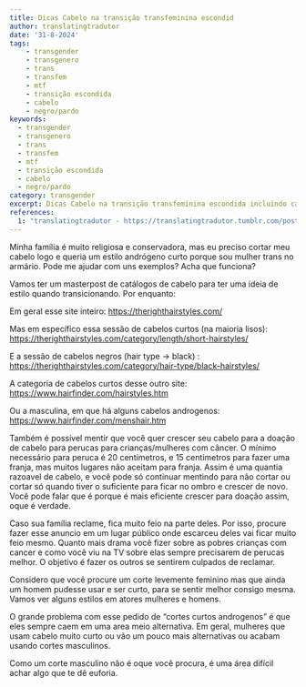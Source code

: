 ```yaml
---
title: Dicas Cabelo na transição transfeminina escondid
author: translatingtradutor
date: '31-8-2024'
tags:
    - transgender
    - transgenero
    - trans
    - transfem
    - mtf
    - transição escondida
    - cabelo
    - negro/pardo
keywords:
  - transgender
  - transgenero
  - trans
  - transfem
  - mtf
  - transição escondida
  - cabelo
  - negro/pardo
category: transgender
excerpt: Dicas Cabelo na transição transfeminina escondida incluindo cabelo negroMinha família é muito religiosa e conservadora, mas eu preciso cortar meu ...
references:
  1: "translatingtradutor - https://translatingtradutor.tumblr.com/post/760376128664911872/dicas-crescendo-cabelo-durante-transi%C3%A7%C3%A3o-mtf"
---
```


Minha família é muito religiosa e conservadora, mas eu preciso cortar meu cabelo logo e queria um estilo andrógeno curto porque sou mulher trans no armário. Pode me ajudar com uns exemplos? Acha que funciona?

Vamos ter um masterpost de catálogos de cabelo para ter uma ideia de estilo quando transicionando. Por enquanto:

Em geral esse site inteiro: https://therighthairstyles.com/

Mas em específico essa sessão de cabelos curtos (na maioria lisos): https://therighthairstyles.com/category/length/short-hairstyles/

E a sessão de cabelos negros (hair type -> black) : https://therighthairstyles.com/category/hair-type/black-hairstyles/

A categoria de cabelos curtos desse outro site: https://www.hairfinder.com/hairstyles.htm

Ou a masculina, em que há alguns cabelos androgenos: https://www.hairfinder.com/menshair.htm

Também é possível mentir que você quer crescer seu cabelo para a doação de cabelo para perucas para crianças/mulheres com câncer. O mínimo necessário para peruca é 20 centimetros, e 15 centimetros para fazer uma franja, mas muitos lugares não aceitam para franja. Assim é uma quantia razoavel de cabelo, e você pode só continuar mentindo para não cortar ou cortar só quando tiver o suficiente para ficar no ombro e crescer de novo. Você pode falar que é porque é mais eficiente crescer para doação assim, oque é verdade.

Caso sua família reclame, fica muito feio na parte deles. Por isso, procure fazer esse anuncio em um lugar público onde escarceu deles vai ficar muito feio mesmo. Quanto mais drama você fizer sobre as pobres crianças com cancer e como você viu na TV sobre elas sempre precisarem de perucas melhor. O objetivo é fazer os outros se sentirem culpados de reclamar.

Considero que você procure um corte levemente feminino mas que ainda um homem pudesse usar e ser curto, para se sentir melhor consigo mesma. Vamos ver alguns estilos em atores mulheres e homens.

O grande problema com esse pedido de “cortes curtos androgenos” é que eles sempre caem em uma area meio alternativa. Em geral, mulheres que usam cabelo muito curto ou vão um pouco mais alternativas ou acabam usando cortes masculinos.

Como um corte masculino não é oque você procura, é uma área difícil achar algo que te dê euforia.